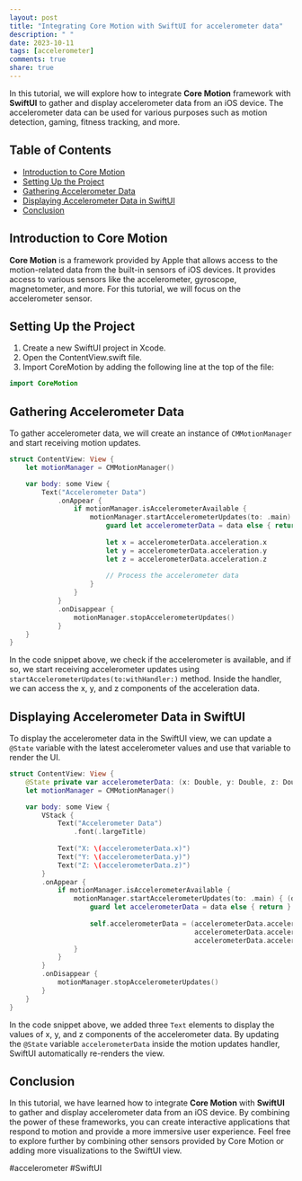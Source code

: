 ```yaml
---
layout: post
title: "Integrating Core Motion with SwiftUI for accelerometer data"
description: " "
date: 2023-10-11
tags: [accelerometer]
comments: true
share: true
---
```


In this tutorial, we will explore how to integrate **Core Motion** framework with **SwiftUI** to gather and display accelerometer data from an iOS device. The accelerometer data can be used for various purposes such as motion detection, gaming, fitness tracking, and more. 

## Table of Contents
- [Introduction to Core Motion](#introduction-to-core-motion)
- [Setting Up the Project](#setting-up-the-project)
- [Gathering Accelerometer Data](#gathering-accelerometer-data)
- [Displaying Accelerometer Data in SwiftUI](#displaying-accelerometer-data-in-swiftui)
- [Conclusion](#conclusion)

## Introduction to Core Motion

**Core Motion** is a framework provided by Apple that allows access to the motion-related data from the built-in sensors of iOS devices. It provides access to various sensors like the accelerometer, gyroscope, magnetometer, and more. For this tutorial, we will focus on the accelerometer sensor.

## Setting Up the Project

1. Create a new SwiftUI project in Xcode.
2. Open the ContentView.swift file.
3. Import CoreMotion by adding the following line at the top of the file:

```swift
import CoreMotion
```

## Gathering Accelerometer Data

To gather accelerometer data, we will create an instance of `CMMotionManager` and start receiving motion updates. 

```swift
struct ContentView: View {
    let motionManager = CMMotionManager()

    var body: some View {
        Text("Accelerometer Data")
            .onAppear {
                if motionManager.isAccelerometerAvailable {
                    motionManager.startAccelerometerUpdates(to: .main) { (data, _) in
                        guard let accelerometerData = data else { return }
                        
                        let x = accelerometerData.acceleration.x
                        let y = accelerometerData.acceleration.y
                        let z = accelerometerData.acceleration.z
                        
                        // Process the accelerometer data
                    }
                }
            }
            .onDisappear {
                motionManager.stopAccelerometerUpdates()
            }
    }
}
```

In the code snippet above, we check if the accelerometer is available, and if so, we start receiving accelerometer updates using `startAccelerometerUpdates(to:withHandler:)` method. Inside the handler, we can access the x, y, and z components of the acceleration data.

## Displaying Accelerometer Data in SwiftUI

To display the accelerometer data in the SwiftUI view, we can update a `@State` variable with the latest accelerometer values and use that variable to render the UI.

```swift
struct ContentView: View {
    @State private var accelerometerData: (x: Double, y: Double, z: Double) = (0, 0, 0)
    let motionManager = CMMotionManager()

    var body: some View {
        VStack {
            Text("Accelerometer Data")
                .font(.largeTitle)
            
            Text("X: \(accelerometerData.x)")
            Text("Y: \(accelerometerData.y)")
            Text("Z: \(accelerometerData.z)")
        }
        .onAppear {
            if motionManager.isAccelerometerAvailable {
                motionManager.startAccelerometerUpdates(to: .main) { (data, _) in
                    guard let accelerometerData = data else { return }
                    
                    self.accelerometerData = (accelerometerData.acceleration.x,
                                              accelerometerData.acceleration.y,
                                              accelerometerData.acceleration.z)
                }
            }
        }
        .onDisappear {
            motionManager.stopAccelerometerUpdates()
        }
    }
}
```

In the code snippet above, we added three `Text` elements to display the values of x, y, and z components of the accelerometer data. By updating the `@State` variable `accelerometerData` inside the motion updates handler, SwiftUI automatically re-renders the view.

## Conclusion

In this tutorial, we have learned how to integrate **Core Motion** with **SwiftUI** to gather and display accelerometer data from an iOS device. By combining the power of these frameworks, you can create interactive applications that respond to motion and provide a more immersive user experience. Feel free to explore further by combining other sensors provided by Core Motion or adding more visualizations to the SwiftUI view.

#accelerometer #SwiftUI